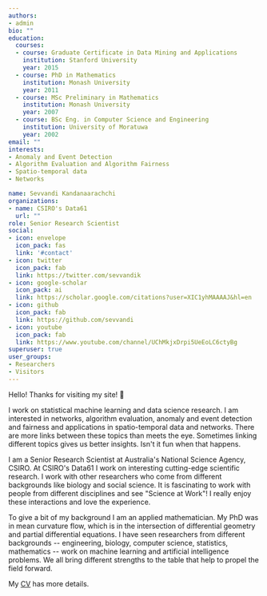 ```yaml
---
authors:
- admin
bio: ""
education:
  courses:
  - course: Graduate Certificate in Data Mining and Applications
    institution: Stanford University
    year: 2015
  - course: PhD in Mathematics
    institution: Monash University
    year: 2011
  - course: MSc Preliminary in Mathematics
    institution: Monash University
    year: 2007
  - course: BSc Eng. in Computer Science and Engineering
    institution: University of Moratuwa
    year: 2002
email: ""
interests:
- Anomaly and Event Detection
- Algorithm Evaluation and Algorithm Fairness
- Spatio-temporal data
- Networks

name: Sevvandi Kandanaarachchi
organizations:
- name: CSIRO's Data61
  url: ""
role: Senior Research Scientist
social:
- icon: envelope
  icon_pack: fas
  link: '#contact'
- icon: twitter
  icon_pack: fab
  link: https://twitter.com/sevvandik
- icon: google-scholar
  icon_pack: ai
  link: https://scholar.google.com/citations?user=XIC1yhMAAAAJ&hl=en
- icon: github
  icon_pack: fab
  link: https://github.com/sevvandi
- icon: youtube  
  icon_pack: fab
  link: https://www.youtube.com/channel/UChMkjxDrpi5UeEoLC6ctyBg
superuser: true
user_groups:
- Researchers
- Visitors
---
```


Hello! Thanks for visiting my site! :wave:  

I work on statistical machine learning and data science research. I am interested in networks,  algorithm evaluation, anomaly and event detection and fairness and applications in spatio-temporal data and networks. There are more links between these topics than meets the eye. Sometimes linking different topics gives us better insights. Isn't it fun when that happens.

I am a Senior Research Scientist at Australia's National Science Agency, CSIRO. At CSIRO's Data61 I work on interesting cutting-edge scientific research. I work with other researchers who come from different backgrounds like biology and social science. It is fascinating to work with people from different disciplines and see "Science at Work"! I really enjoy these interactions and love the experience. 

To give a bit of my background I am an applied mathematician. My PhD was in mean curvature flow, which is in the intersection of differential geometry and partial differential equations. I have seen researchers from different backgrounds -- engineering, biology, computer science, statistics, mathematics -- work on machine learning and artificial intelligence problems. We all bring different strengths to the table that help to propel the field forward. 

My [CV](/img/CV.pdf) has more details.
